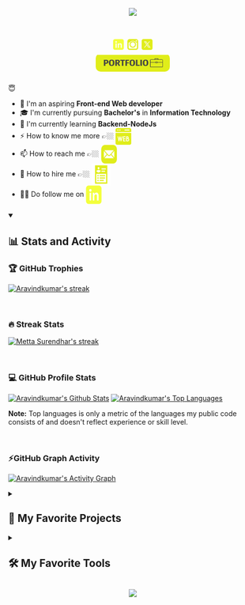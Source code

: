 
</p>


<p align="center">
    <img src="https://readme-typing-svg.herokuapp.com/?font=Righteous&color=fffc9e&size=38&center=true&vCenter=true&width=500&height=70&duration=3000&pause=1000&lines=Hi+There!+👋;+I'm+Aravindkumar;+FullStack+Web+Developer+🧑‍💻;" />
</p>

<h1 align="center"> 
 <a href="https://www.linkedin.com/in/aravindkumar-m-206702263/"><img color=#000 width=22 height=22 src="https://github.com/AravindKumar40m/AravindKumar40m/blob/main/images/icons8-linkedin.svg" /></a>
 <a href="https://www.instagram.com/aravindkumar1407/"><img color=#000 width=22 height=22 src="https://github.com/AravindKumar40m/AravindKumar40m/blob/main/images/icons8-instagram-old.svg" /></a>
 <a href="https://twitter.com/aravindkumar40m/"><img color=#000 width=22 height=22 src="https://github.com/AravindKumar40m/AravindKumar40m/blob/main/images/icons8-twitterx.svg" /></a>
<br />
 
<a href="https://porfolio-aravind-1uavt5mnm-aravinds-projects-aa4d5793.vercel.app/" style="display: inline-block; overflow: hidden; border-radius: 10px;">
  <img align="center" color=#000 width=150 height=34 src="https://github.com/AravindKumar40m/AravindKumar40m/blob/main/images/portfolio.png" />
</a>
 
</h1>


😇    
- 🔭 I'm an aspiring **Front-end Web developer**
- 🎓 I'm currently pursuing **Bachelor's** in **Information Technology**
- 🌱 I'm currently learning **Backend-NodeJs**
- ⚡ How to know me more 👉🏼 <span align="center"> <a href="https://porfolio-aravind-1uavt5mnm-aravinds-projects-aa4d5793.vercel.app/"><img align="center" color=#000 width=32 height=34 src="https://github.com/AravindKumar40m/AravindKumar40m/blob/main/images/icons8-website-64.png" /></a></span>
- 📫 How to reach me 👉🏼 <span align="center" > <a href="mailto:aravindkumar40m@gmail.com"><img align="center" color=#000 width=32 height=38 src="https://github.com/AravindKumar40m/AravindKumar40m/blob/main/images/icons8-mail.svg" /></a> </span>
- 📝 How to hire me 👉🏼 <span align="center"><a target="_blank" href="https://github.com/AravindKumar40m/AravindKumar40m/releases/download/resume/Aravind.kumar-Resume.pdf" ><img align="center" color=#000 width=38 height=44 src="https://github.com/AravindKumar40m/AravindKumar40m/blob/main/images/icons8-resume-64.png" /></a> </span>
- ✌🏼️ Do follow me on <span align="center"> <a class="libutton" href="https://www.linkedin.com/in/aravindkumar-m-206702263/" target="_blank"> <img align="center" color=#000 width=32 height=38 src="https://github.com/AravindKumar40m/AravindKumar40m/blob/main/images/icons8-linkedin.svg" /> </a> </span>
  


<details open > 
  <summary><h2>📊 Stats and Activity</h2></summary>

  <h3>🏆 GitHub Trophies </h3>

   <p>
    <a href="https://github.com/AravindKumar40m">
      <img alt="Aravindkumar's streak" src="https://github-profile-trophy.vercel.app/?username=AravindKumar40m&theme=gruvbox&no-frame=true&margin-w=15"/>
    </a>
  </p>

 <br/>
    
  <h3>🔥 Streak Stats</h3>

  <p>
    <a href="https://github.com/AravindKumar40m">
      <img alt="Metta Surendhar's streak" src="https://streak-stats.demolab.com/?user=AravindKumar40m&theme=monokai-metallian&hide_border=true&fire=fbff00&ring=fffd7a&background=1d1d1b&currStreakLabel=ffffff&sideLabels=ffffff"/>
    </a>
  </p>

   <br/>

  <h3>💻 GitHub Profile Stats</h3>

  <a href="https://github.com/AravindKumar40m"><img alt="Aravindkumar's Github Stats" width=400px src="https://denvercoder1-github-readme-stats.vercel.app/api/?username=AravindKumar40m&show_icons=true&include_all_commits=true&count_private=true&theme=react&hide_border=true&bg_color=1d1d1b&title_color=fffd7a&icon_color=fbff00" height="192px"/></a>
  <a href="https://github.com/AravindKumar40m"><img alt="Aravindkumar's Top Languages" width=400px src="https://denvercoder1-github-readme-stats.vercel.app/api/top-langs/?username=AravindKumar40m&layout=compact&hide=html,css&theme=react&hide_border=true&bg_color=1d1d1b&title_color=fffd7a&icon_color=fbff00" height="192px"/></a>
  <br/>

  <b>Note:</b> Top languages is only a metric of the languages my public code consists of and doesn't reflect experience or skill level.
  
  <br/>

  <h3> ⚡GitHub Graph Activity </h3>
  
  <a href="https://github.com/AravindKumar40m"><img alt="Aravindkumar's Activity Graph" src="https://github-readme-activity-graph.vercel.app/graph/?username=AravindKumar40m&bg_color=1d1d1b&color=fffd7a&line=fbff00&point=ffffd6&area=true&area_color=fdfdd3&hide_border=true" /></a>

</details>


<details> 
  <summary><h2>📘 My Favorite Projects</h2></summary>
    
<a href="https://github.com/AravindKumar40m/Student-dashboard"> <img align="center" height=120px src="https://github-readme-stats.vercel.app/api/pin/?username=AravindKumar40m&repo=Student-dashboard&show_icons=true&show_owner=true&line_height=27&hide_border=true&description_lines_count=1&title_color=fffd7a&text_color=ffffff&icon_color=fbff00&bg_color=1d1d1b" alt="Student-dashboard" /> 
<a href="https://github.com/AravindKumar40m/ProShop"> <img align="center" height=120px src="https://github-readme-stats.vercel.app/api/pin/?username=AravindKumar40m&repo=ProShop&show_icons=true&show_owner=true&line_height=27&hide_border=true&description_lines_count=1&title_color=fffd7a&text_color=ffffff&icon_color=fbff00&bg_color=1d1d1b" alt="ProShop" />  

<a href="https://github.com/AravindKumar40m/ScheduLink-TT"> <img align="center" height=120px src="https://github-readme-stats.vercel.app/api/pin/?username=AravindKumar40m&repo=ScheduLink-TT&show_icons=true&show_owner=true&description_lines_count=1&line_height=27&hide_border=true&title_color=fffd7a&text_color=ffffff&icon_color=fbff00&bg_color=1d1d1b" alt="ScheduLink-TT" />
<a href="https://github.com/AravindKumar40m/Social-media-app-in-Reactjs"> <img align="center" height=120px src="https://github-readme-stats.vercel.app/api/pin/?username=AravindKumar40m&repo=Social-media-app-in-Reactjs&show_icons=true&show_owner=true&description_lines_count=1&line_height=27&hide_border=true&title_color=fffd7a&text_color=ffffff&icon_color=fbff00&bg_color=1d1d1b" alt="Social-media-app-in-Reactjs" />


<br/>
<a href="https://github.com/AravindKumar40m?tab=repositories&q=&type=&language=javascript&sort=stargazers"><img alt="All Repositories" title="All Repositories" src="https://custom-icon-badges.demolab.com/badge/-Click%20Here%20For%20All%20My%20Repositories-1d1d1b?style=for-the-badge&logoColor=fffd7a&logo=repo"/></a>
</details>


<details> 
  <summary><h2>🛠️ My Favorite Tools</h2></summary>

  <h3>👨‍💻 Programming and Markup Languages</h3>

  [![My Skills](https://skillicons.dev/icons?i=js,html,css,java,cpp,c,python,md,nodejs)](https://github.com/AravindKumar40m)

  <h3>🧰 Frameworks and Libraries</h3>

  [![My Skills](https://skillicons.dev/icons?i=react,bootstrap,tailwind,materialui,express)](https://github.com/AravindKumar40m)
  
  <h3>🗄️ Databases and Technologies </h3>
  
 [![My Skills](https://skillicons.dev/icons?i=mysql,postgres,mongodb)](https://github.com/AravindKumar40m)

  <h3>💻 Software and Tools</h3>
  
   [![My Skills](https://skillicons.dev/icons?i=vscode,git,github,figma,postman,eclipse,stackoverflow&perline=10)](https://github.com/AravindKumar40m)

</details>


<p align="center">
  <img src="https://capsule-render.vercel.app/api?type=waving&color=0:fffc9e,100:fbff00&height=60&section=footer"/>
</p>
